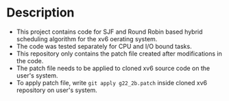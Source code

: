 # Description

- This project contains code for SJF and Round Robin based hybrid scheduling algorithm for the xv6 oerating system.
- The code was tested separately for CPU and I/O bound tasks.
- This repository only contains the patch file created after modifications in the code.
- The patch file needs to be applied to cloned xv6 source code on the user's system.
- To apply patch file, write `git apply g22_2b.patch` inside cloned xv6 repository on user's system.
